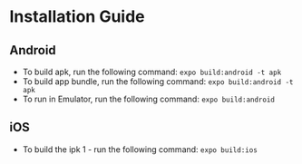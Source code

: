 # Installation Guide

## Android

- To build apk, run the following command: `expo build:android -t apk`
- To build app bundle, run the following command: `expo build:android -t apk`
- To run in Emulator, run the following command: `expo build:android`

## iOS
- To build the ipk
1 - run the following command: `expo build:ios`
